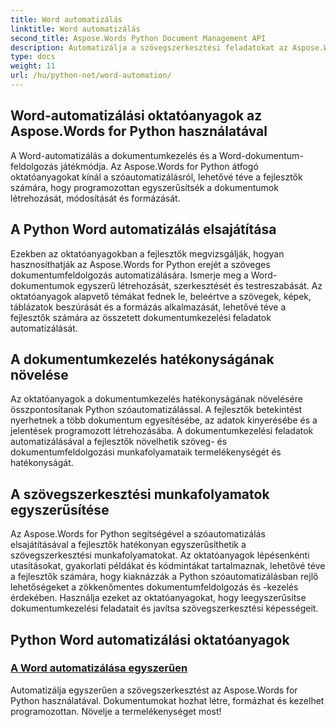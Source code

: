 ```yaml
---
title: Word automatizálás
linktitle: Word automatizálás
second_title: Aspose.Words Python Document Management API
description: Automatizálja a szövegszerkesztési feladatokat az Aspose.Words for Python segítségével. Egyszerűsítse a dokumentumkezelést és növelje a hatékonyságot a szóautomatizálásban.
type: docs
weight: 11
url: /hu/python-net/word-automation/
---
```

## Word-automatizálási oktatóanyagok az Aspose.Words for Python használatával

A Word-automatizálás a dokumentumkezelés és a Word-dokumentum-feldolgozás játékmódja. Az Aspose.Words for Python átfogó oktatóanyagokat kínál a szóautomatizálásról, lehetővé téve a fejlesztők számára, hogy programozottan egyszerűsítsék a dokumentumok létrehozását, módosítását és formázását.

## A Python Word automatizálás elsajátítása

Ezekben az oktatóanyagokban a fejlesztők megvizsgálják, hogyan hasznosíthatják az Aspose.Words for Python erejét a szöveges dokumentumfeldolgozás automatizálására. Ismerje meg a Word-dokumentumok egyszerű létrehozását, szerkesztését és testreszabását. Az oktatóanyagok alapvető témákat fednek le, beleértve a szövegek, képek, táblázatok beszúrását és a formázás alkalmazását, lehetővé téve a fejlesztők számára az összetett dokumentumkezelési feladatok automatizálását.

## A dokumentumkezelés hatékonyságának növelése

Az oktatóanyagok a dokumentumkezelés hatékonyságának növelésére összpontosítanak Python szóautomatizálással. A fejlesztők betekintést nyerhetnek a több dokumentum egyesítésébe, az adatok kinyerésébe és a jelentések programozott létrehozásába. A dokumentumkezelési feladatok automatizálásával a fejlesztők növelhetik szöveg- és dokumentumfeldolgozási munkafolyamataik termelékenységét és hatékonyságát.

## A szövegszerkesztési munkafolyamatok egyszerűsítése

Az Aspose.Words for Python segítségével a szóautomatizálás elsajátításával a fejlesztők hatékonyan egyszerűsíthetik a szövegszerkesztési munkafolyamatokat. Az oktatóanyagok lépésenkénti utasításokat, gyakorlati példákat és kódmintákat tartalmaznak, lehetővé téve a fejlesztők számára, hogy kiaknázzák a Python szóautomatizálásban rejlő lehetőségeket a zökkenőmentes dokumentumfeldolgozás és -kezelés érdekében. Használja ezeket az oktatóanyagokat, hogy leegyszerűsítse dokumentumkezelési feladatait és javítsa szövegszerkesztési képességeit.

## Python Word automatizálási oktatóanyagok
### [A Word automatizálása egyszerűen](./word-automation-made-easy/)
Automatizálja egyszerűen a szövegszerkesztést az Aspose.Words for Python használatával. Dokumentumokat hozhat létre, formázhat és kezelhet programozottan. Növelje a termelékenységet most!